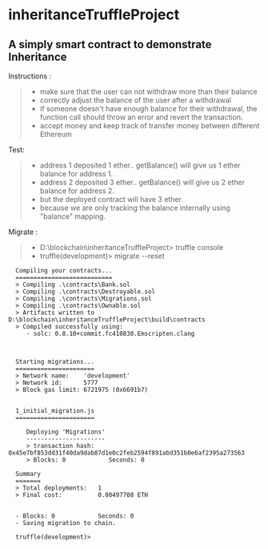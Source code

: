 # inheritanceTruffleProject 
## A simply smart contract to demonstrate Inheritance

Instructions :
> - make sure that the user can not withdraw more than their balance
> - correctly adjust the balance of the user after a withdrawal
> - if someone doesn't have enough balance for their withdrawal, the function call should throw an error and revert the transaction.
> - accept money and keep track of transfer money between different Ethereum      

Test: 
 > - address 1 deposited 1 ether.. getBalance() will give us 1 ether balance for address 1.
 > - address 2 deposited 3 ether.. getBalance() will give us 2 ether balance for address 2.
 > - but the deployed contract will have 3 ether. 
 > - because we are only tracking the balance internally using "balance" mapping.	

Migrate :
> - D:\blockchain\inheritanceTruffleProject> truffle console
> - truffle(development)> migrate --reset

      Compiling your contracts...
      ===========================
      > Compiling .\contracts\Bank.sol
      > Compiling .\contracts\Destroyable.sol
      > Compiling .\contracts\Migrations.sol
      > Compiling .\contracts\Ownable.sol
      > Artifacts written to D:\blockchain\inheritanceTruffleProject\build\contracts
      > Compiled successfully using:
         - solc: 0.8.10+commit.fc410830.Emscripten.clang



      Starting migrations...
      ======================
      > Network name:    'development'
      > Network id:      5777
      > Block gas limit: 6721975 (0x6691b7)


      1_initial_migration.js
      ======================

         Deploying 'Migrations'
         ----------------------
         > transaction hash:    0x45e7bf853dd31f40da9dab87d1e0c2feb2594f891abd351b0e6af2395a273563
         > Blocks: 0            Seconds: 0

      Summary
      =======
      > Total deployments:   1
      > Final cost:          0.00497708 ETH


      - Blocks: 0            Seconds: 0
      - Saving migration to chain.

      truffle(development)>
